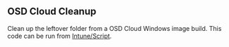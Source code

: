 ## OSD Cloud Cleanup
Clean up the leftover folder from a OSD Cloud Windows image build. This code can be run from [Intune/Script](./posts/osdCleanup.md).
